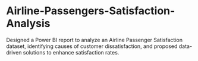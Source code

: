 # Airline-Passengers-Satisfaction-Analysis
Designed a Power BI report to analyze an Airline Passenger Satisfaction dataset, identifying causes of customer dissatisfaction, and proposed data-driven solutions to enhance satisfaction rates.
